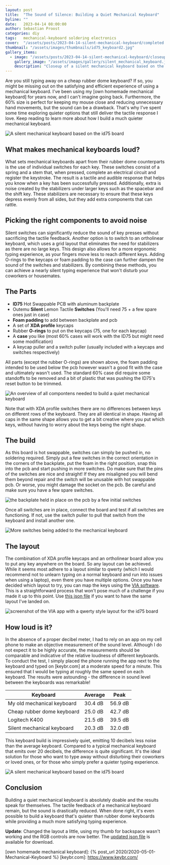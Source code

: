 ```yaml
---
layout: post
title:  "The Sound of Silence: Building a Quiet Mechanical Keyboard"
byline: ""
date:   2023-04-14 08:00:00
author: Sebastian Proost
categories: diy
tags:	mechanical-keyboard soldering electronics
cover:  "/assets/posts/2023-04-14-silent-mechanical-keyboard/completed.jpg"
thumbnail: "/assets/images/thumbnails/id75_keyboard2.jpg"
gallery_items:
  - image: "/assets/posts/2023-04-14-silent-mechanical-keyboard/closeup.jpg"
    gallery_image: "/assets/images/gallery/silent_mechanical_keyboard.jpg"
    description: "Closeup of a silent mechanical keyboard based on the id75 board."
---
```


Are you still typing away on a cheap rubber dome keyboard? If so, you might be missing out on the satisfying and 
efficient experience of using a mechanical keyboard. I've been using my [own homemade mechanical keyboard] for 
years now, and I can't imagine going back. Furthermore, the 60% size is perfect for keeping my mouse close 
and reducing unnecessary hand movements, but the sound can be a drawback. That's why I've spent some time exploring 
quieter options that still deliver the tactile response I love. Keep reading to learn more about how I build a much
quieter mechanical keyboard.

![A silent mechanical keyboard based on the id75 board](/assets/posts/2023-04-14-silent-mechanical-keyboard/completed.jpg)

## What makes mechanical keyboards loud?

What sets mechanical keyboards apart from their rubber dome counterparts is the use of individual switches for each key. 
These switches consist of a spring and a stem that, when pressed, complete an electrical circuit and register the 
keystroke. The result is a tactile and audible response that helps you know when a key has been successfully pressed.
Additionally, extra is noise created by the stabilizers under larger keys such as the spacebar and the shift key. These 
stabilizers are necessary to ensure that these keys depress evenly from all sides, but they add extra 
components that can rattle. 

## Picking the right components to avoid noise

Silent switches can significantly reduce the sound of key presses without sacrificing the tactile feedback. Another 
option is to switch to an ortholinear keyboard, which uses a grid layout that eliminates the need for stabilizers 
as there are no large keys. This design also allows for a more ergonomic typing experience, as your fingers move 
less to reach different keys. Adding O-rings to the keycaps or foam padding to the case can further dampen the sound 
of the switches and stabilizers. By combining these methods, you can achieve a nearly silent typing experience 
that won't disturb your coworkers or housemates.

## The Parts

  * **ID75** Hot Swappable PCB with aluminum backplate
  * Outemu **Silent** Lemon Tactile **Switches** (You'll need 75 + a few spare ones just in case)
  * **Foam padding** to add between backplate and pcb
  * A set of **XDA profile** keycaps
  * Rubber **O-rings** to put on the keycaps (75, one for each keycap)
  * A **case** you like (most 60% cases will work with the ID75 but might need some modification)
  * A keycap puller and a switch puller (usually included with a keycaps and switches respectively)

All parts (except the rubber O-rings) are shown above, the foam padding intended to be used below the pcb however wasn't 
a good fit with the case and ultimately wasn't used. The standard 60% case did require some standoffs to be 
removed and a bit of plastic that was pushing the ID75's reset button to be trimmed.

![An overview of all compontens needed to build a quiet mechanical keyboard](/assets/posts/2023-04-14-silent-mechanical-keyboard/parts.jpg)

Note that with XDA profile switches there are no differences between keys on different rows of the keyboard. They are 
all identical in shape. Having all caps in the same shape allows you to get a bit creative where you put which keys, 
without having to worry about the keys being the right shape. 

## The build

As this board is hot swappable, switches can simply be pushed in, no soldering required. Simply put a few switches in 
the correct orientation in the corners of the backplate, put the foam in the right position, snap this into the pcb and
start pushing in more switches. Do make sure that the pins of the switches are nice and straight! If they are misaligned
you will bend them beyond repair and the switch will be unusable with hot swappable pcb. Or worse, you might damage the
socket on the pcb. Be careful and make sure you have a few spare switches.

![the backplate held in place on the pcb by a few initial switches](/assets/posts/2023-04-14-silent-mechanical-keyboard/installing_switches.jpg)

Once all switches are in place, connect the board and test if all switches are functioning. If not, use the switch puller
to pull that switch from the keyboard and install another one.

![More switches being added to the mechanical keyboard](/assets/posts/2023-04-14-silent-mechanical-keyboard/more_switches.jpg)

## The layout

The combination of XDA profile keycaps and an ortholinear board allow you to put any key anywhere on the board. So any
layout can be achieved. While it seems most adhere to a layout similar to qwerty (which I would recommend not to unlearn
typing on a normal keyboard and run into issues when using a laptop), even there you have multiple options. Once you 
have decided which layout to try, you can map the keys using the [VIA software](https://usevia.app/). This is a straightforward process that 
won't pose much of a challenge if you made it up to this point. Use [this json file](/assets/posts/2023-04-14-silent-mechanical-keyboard/idobao_id75.layout2.json)
if you want to have the same layout I've landed on.

![screenshot of the VIA app with a qwerty style layout for the id75 board](/assets/posts/2023-04-14-silent-mechanical-keyboard/layout.png)

## How loud is it?

In the absence of a proper decibel meter, I had to rely on an app on my cell phone to make an objective measurement of 
the sound level. Although I do not expect it to be highly accurate, the measurements should be comparable and 
indicative of the relative loudness of different keyboards. To conduct the test, I simply placed the phone running the app next 
to the keyboard and typed on [keybr.com] at a moderate speed for a minute. This ensured 
that I would be typing at roughly the same speed on each keyboard. The results were astounding - the difference 
in sound level between the keyboards was remarkable!

| Keyboard                   | Average | Peak    |
|----------------------------|---------|---------|
| My old mechanical keyboard | 30.4 dB | 56.9 dB |
| Cheap rubber dome keyboard | 25.0 dB | 42.7 dB |
| Logitech K400              | 21.5 dB | 39.5 dB |
| Silent mechanical keyboard | 20.3 dB | 32.0 dB |


This keyboard build is impressively quiet, emitting 10 decibels less noise than the average keyboard. Compared to a 
typical mechanical keyboard that emits over 20 decibels, the difference is quite significant. It's the ideal solution 
for those who want to type away without disturbing their coworkers or loved ones, or for those who simply prefer a 
quieter typing experience.

![A silent mechanical keyboard based on the id75 board](/assets/posts/2023-04-14-silent-mechanical-keyboard/top.jpg)

## Conclusion

Building a quiet mechanical keyboard is absolutely doable and the results speak for themselves. The tactile 
feedback of a mechanical keyboard remain, but the sound is drastically reduced. When done right, 
it's even possible to build a keyboard that's quieter than rubber dome keyboards while providing a much more satisfying 
typing experience.

**Update**: Changed the layout a little, using my thumb for backspace wasn't working and the RGB controls are now 
better. The [updated json file](/assets/posts/2023-04-14-silent-mechanical-keyboard/idobao_id75.layout3.json) is available for download.

[own homemade mechanical keyboard]: {% post_url 2020/2020-05-01-Mechanical-Keyboard %}
[keybr.com]: https://www.keybr.com/
